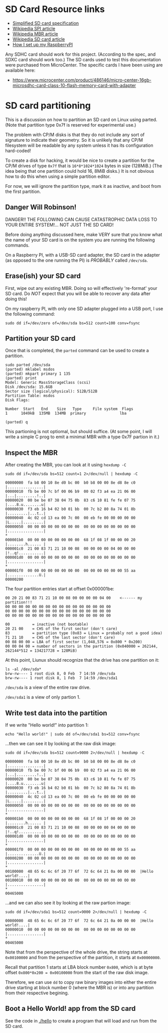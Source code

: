 # SD Card Resource links

* [Simplified SD card specification](https://www.sdcard.org/downloads/pls/)
* [Wikipedia SPI article](https://en.wikipedia.org/wiki/Serial_Peripheral_Interface)
* [Wikipedia MBR article](https://en.wikipedia.org/wiki/Master_boot_record)
* [Wikipedia SD card article](https://en.wikipedia.org/wiki/SD_card)
* [How I set up my RaspberryPI](https://github.com/johnwinans/raspberry-pi-install)

Any SDHC card should work for this project.  (According to the spec, and SDXC card should work too.) The SD cards used to test this documentation were purchased from MicroCenter.  The specific cards I have been using are available here:

* https://www.microcenter.com/product/486146/micro-center-16gb-microsdhc-card-class-10-flash-memory-card-with-adapter

# SD card partitioning

This is a discussion on how to partition an SD card on Linux using parted.  
(Note that partition type 0x7f is reserved for experimental use.)

The problem with CP/M disks is that they do not include any sort of
signature to indicate their geometry.  So it is unlikely that any
CP/M filesystem will be readable by any system unless it has its
configuration hard-coded!

To create a disk for hacking, it would be nice to create a partition 
for the CP/M drives of type `0x7f` that is `16*8*1024*1024` bytes in size 
(128MiB.)  (The idea being that one partition could hold 16, 8MiB disks.)
It is not obvious how to do this when using a simple partition editor.

For now, we will ignore the partition type, mark it as inactive, and boot
from the first partition.

## Danger Will Robinson!

DANGER!!  THE FOLLOWING CAN CAUSE CATASTROPHIC DATA LOSS TO YOUR ENTIRE
SYSTEM!... NOT JUST THE SD CARD!

Before doing anything discussed here, make VERY sure that you know what the 
name of your SD card is on the system you are running the following commands. 

On a Raspberry PI, with a USB-SD card adapter, the SD card in the adapter 
(as opposed to the one running the PI) is *PROBABLY* called `/dev/sda`.

## Erase(ish) your SD card

First, wipe out any existing MBR.  Doing so will effectively 're-format' your SD card.
Do *NOT* expect that you will be able to recover any data after doing this!

On my raspberry PI, with only one SD adapter plugged into a USB port, I use the 
following command:

	sudo dd if=/dev/zero of=/dev/sda bs=512 count=100 conv=fsync

## Partition your SD card

Once that is completed, the `parted` command can be used to create a partition.

	sudo parted /dev/sda
	(parted) mklabel msdos                                                    
	(parted) mkpart primary 1 135
	(parted) print
	Model: Generic MassStorageClass (scsi)
	Disk /dev/sda: 15.6GB
	Sector size (logical/physical): 512B/512B
	Partition Table: msdos
	Disk Flags: 
	
	Number  Start   End    Size   Type     File system  Flags
 	1      1049kB  135MB  134MB  primary               lba
	
	(parted) q                                                                

This partioning is not optiomal, but should suffice.  (At some point,
I will write a simple C prog to emit a minimal MBR with a type 0x7F
partion in it.)

## Inspect the MBR

After creating the MBR, you can look at it using `hexdump -C`

	sudo dd if=/dev/sda bs=512 count=1 2>/dev/null | hexdump -C       

	00000000  fa b8 00 10 8e d0 bc 00  b0 b8 00 00 8e d8 8e c0  |................|
	00000010  fb be 00 7c bf 00 06 b9  00 02 f3 a4 ea 21 06 00  |...|.........!..|
	00000020  00 be be 07 38 04 75 0b  83 c6 10 81 fe fe 07 75  |....8.u........u|
	00000030  f3 eb 16 b4 02 b0 01 bb  00 7c b2 80 8a 74 01 8b  |.........|...t..|
	00000040  4c 02 cd 13 ea 00 7c 00  00 eb fe 00 00 00 00 00  |L.....|.........|
	00000050  00 00 00 00 00 00 00 00  00 00 00 00 00 00 00 00  |................|
	*
	000001b0  00 00 00 00 00 00 00 00  68 1f 08 1f 00 00 00 20  |........h...... |
	000001c0  21 00 83 71 21 10 00 08  00 00 00 00 04 00 00 00  |!..q!...........|
	000001d0  00 00 00 00 00 00 00 00  00 00 00 00 00 00 00 00  |................|
	*
	000001f0  00 00 00 00 00 00 00 00  00 00 00 00 00 00 55 aa  |..............U.|
	00000200

The four partition entries start at offset 0x000001be:

	00 20 21 00 83 71 21 10 00 08 00 00 00 00 04 00    <------ my partition!!!
	00 00 00 00 00 00 00 00 00 00 00 00 00 00 00 00
	00 00 00 00 00 00 00 00 00 00 00 00 00 00 00 00
	00 00 00 00 00 00 00 00 00 00 00 00 00 00 00 00

	00          = inactive (not bootable)
	20 21 00    = CHS of the first sector (don't care)
	83          = partition type (0x83 = Linux = probably not a good idea)
	71 21 10    = CHS of the last sector (don't care)
	00 08 00 00 = LBA of first sector (1,048,576 = 0x800 * 0x200)
	00 00 04 00 = number of sectors in the partition (0x040000 = 262144, 262144*512 = 134217728 = 128MiB)

At this point, Liunux should recognize that the drive has one partition on it:

	ls -al /dev/sda*
	brw-rw---- 1 root disk 8, 0 Feb  7 14:59 /dev/sda
	brw-rw---- 1 root disk 8, 1 Feb  7 14:59 /dev/sda1

`/dev/sda` is a view of the entire raw drive.

`/dev/sda1` is a view of only partion 1.

## Write test data into the partition

If we write "Hello world!" into partition 1:

	echo "Hello world!" | sudo dd of=/dev/sda1 bs=512 conv=fsync

...then we can see it by looking at the raw disk image:

	sudo dd if=/dev/sda bs=512 count=9000 2>/dev/null | hexdump -C
	
	00000000  fa b8 00 10 8e d0 bc 00  b0 b8 00 00 8e d8 8e c0  |................|
	00000010  fb be 00 7c bf 00 06 b9  00 02 f3 a4 ea 21 06 00  |...|.........!..|
	00000020  00 be be 07 38 04 75 0b  83 c6 10 81 fe fe 07 75  |....8.u........u|
	00000030  f3 eb 16 b4 02 b0 01 bb  00 7c b2 80 8a 74 01 8b  |.........|...t..|
	00000040  4c 02 cd 13 ea 00 7c 00  00 eb fe 00 00 00 00 00  |L.....|.........|
	00000050  00 00 00 00 00 00 00 00  00 00 00 00 00 00 00 00  |................|
	*
	000001b0  00 00 00 00 00 00 00 00  68 1f 08 1f 00 00 00 20  |........h...... |
	000001c0  21 00 83 71 21 10 00 08  00 00 00 00 04 00 00 00  |!..q!...........|
	000001d0  00 00 00 00 00 00 00 00  00 00 00 00 00 00 00 00  |................|
	*
	000001f0  00 00 00 00 00 00 00 00  00 00 00 00 00 00 55 aa  |..............U.|
	00000200  00 00 00 00 00 00 00 00  00 00 00 00 00 00 00 00  |................|
	*
	00100000  48 65 6c 6c 6f 20 77 6f  72 6c 64 21 0a 00 00 00  |Hello world!....|
	00100010  00 00 00 00 00 00 00 00  00 00 00 00 00 00 00 00  |................|
	*
	00465000

...and we can also see it by looking at the raw partion image:

	sudo dd if=/dev/sda1 bs=512 count=9000 2>/dev/null | hexdump -C

	00000000  48 65 6c 6c 6f 20 77 6f  72 6c 64 21 0a 00 00 00  |Hello world!....|
	00000010  00 00 00 00 00 00 00 00  00 00 00 00 00 00 00 00  |................|
	*
	00465000

Note that from the perspective of the whole drive, the string starts at `0x00100000`
and from the perspective of the partition, it starts at `0x00000000`.

Recall that partition 1 starts at LBA  block number `0x800`, which is at byte offset 
`0x800*0x200 = 0x00100000` from the start of the raw disk image.

Therefore, we can use `dd` to copy raw binary images into either the entire drive starting
at block number 0 (where the MBR is) or into any partition from their respective begining.

## Boot a Hello World! app from the SD card

See the code in [./hello](/hello) to create a program that will load and run from the SD card.

